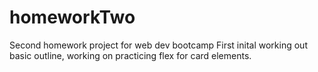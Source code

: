 # homeworkTwo
Second homework project for web dev bootcamp
First inital working out basic outline, working on practicing flex for card elements.
